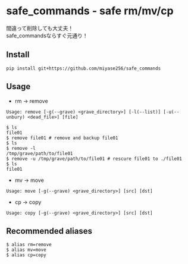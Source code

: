 # safe_commands - safe rm/mv/cp

間違って削除しても大丈夫！  
safe_commandsならすぐ元通り！  

## Install

```
pip install git+https://github.com/miyase256/safe_commands
```

## Usage

- rm -> remove

```
Usage: remove [-g(--grave) <grave_directory>] [-l(--list)] [-u(--unbury) <dead_file>] [file]
```

```
$ ls
file01
$ remove file01 # remove and backup file01
$ ls
$ remove -l
/tmp/grave/path/to/file01
$ remove -u /tmp/grave/path/to/file01 # rescure file01 to ./file01
$ ls
file01
```

- mv -> move

```
Usage: move [-g(--grave) <grave_directory>] [src] [dst]
```

- cp -> copy

```
Usage: copy [-g(--grave) <grave_directory>] [src] [dst]
```

## Recommended aliases

```
$ alias rm=remove
$ alias mv=move
$ alias cp=copy
```
